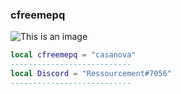 ### cfreemepq
![This is an image](https://cdn.discordapp.com/attachments/755957691381186560/948708519622885476/1644620817157.gif)


```lua
local cfreemepq = "casanova"
---------------------------
local Discord = "Ressourcement#7056"
---------------------------
```
